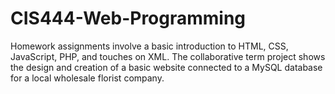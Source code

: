 # CIS444-Web-Programming

Homework assignments involve a basic introduction to HTML, CSS, JavaScript, PHP, and touches on XML. The collaborative term project shows the design and creation of a basic website connected to a MySQL database for a local wholesale florist company. 
